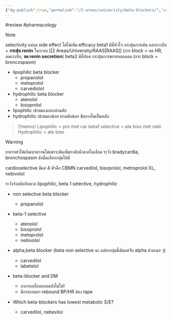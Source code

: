 ```yaml
---
{"dg-publish":true,"permalink":"/2-areas/university/beta-blockers/","created":"2023-02-12T22:00:49.566+07:00","updated":"2025-10-06T19:39:56.461+07:00"}
---
```


#review #pharmacology 

>[!note]
>selectivity แค่ลด side effect ไม่ได้เพิ่ม efficacy
>beta1 มีที่หัวใจ กระตุ้นการเต้น และแรงบีบ + **กระตุ้น renin** ในระบบ [[2 Areas/University/RAAS\|RAAS]] (การ block = ลด HR, ลดแรงบีบ, **ลด renin secretion**)
>beta2 มีที่ปอด กระตุ้นการขยายหลอดลม (การ block = broncospasm)

- lipophilic beta blocker
	- propanolol
	- metoprolol
	- carvediolol
- hydrophilic beta blocker
	- atenolol
	- bisoprolol
- lipophilic เข้าสมองเยอะผ่านตับ
- hydrophilic เข้าสมองน้อย ผ่านตับน้อย ขับทางไตเป็นหลัก

> [!memo]
> Lipophilic = pro met car
> beta1 selective = ate biso met nebi
> Hydrophilic = ate biso

> [!warning]
> ยาอาจทำให้เกิดเบาหวานได้เพราะมันเพิ่มระดับน้ำตาลในเลือด
> ระวัง bradycardia, bronchospasm ดังนั้นเลือกกลุ่มให้ดี
> 
> cardioselective มีแค่ 4 ตัวคือ CBMN
> carvedilol, bisoprolol, metroprolol XL, nebivolol
> 
> ระวังจำสลับกับพวก lipophilic, beta 1 selective, hydrophilic

- non selective beta blocker
	- propanolol
- beta-1 selective
	- atenolol
	- bisoprolol
	- metoprolol
	- nebivolol
- alpha,beta blocker (beta non selective นะ แต่ยากลุ่มนี้มันแค่จับ alpha ด้วยเฉย ๆ)
	- carvedilol
	- labetelol


- beta-blocker and DM
	- อาการเหงื่อออกบดบังไม่ได้!
	- มีการถอนยา rebound BP/HR ต้อง tape

- Which beta-blockers has lowest metabolic S/E?
	- carvedilol, nebevilol